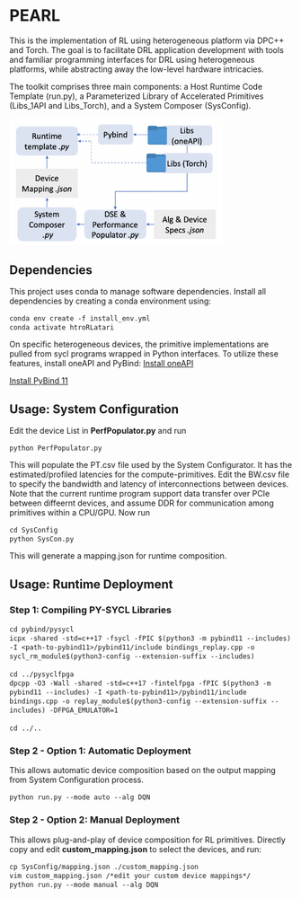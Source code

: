 # PEARL
This is the implementation of RL using heterogeneous platform via DPC++ and Torch.
The goal is to facilitate DRL application development with tools and familiar programming interfaces for DRL using heterogeneous platforms, while abstracting away the low-level hardware intricacies. 

The toolkit comprises three main components: a Host Runtime Code Template (run.py), a Parameterized Library of Accelerated Primitives (Libs_1API and Libs_Torch), and a System Composer (SysConfig).

<img src="https://github.com/CatherineMeng/HeteroRL/blob/main/images/PEARL_wrkflw.png" alt="drawing" width="380"/>

## Dependencies
This project uses conda to manage software dependencies.
Install all dependencies by creating a conda environment using:
```
conda env create -f install_env.yml
conda activate htroRLatari
```

On specific heterogeneous devices, the primitive implementations are pulled from sycl programs wrapped in Python interfaces. To utilize these features, install oneAPI and PyBind:
[Install oneAPI](https://www.intel.com/content/www/us/en/developer/articles/guide/installation-guide-for-oneapi-toolkits.html)

[Install PyBind 11](https://pybind11.readthedocs.io/en/stable/installing.html)

## Usage: System Configuration

Edit the device List in **PerfPopulator.py** and run
```
python PerfPopulator.py
```
This will populate the PT.csv file used by the System Configurator. It has the estimated/profiled latencies for the compute-primitives. 
Edit the BW.csv file to specify the bandwidth and latency of interconnections between devices. Note that the current runtime program support data transfer over PCIe between diffeernt devices, and assume DDR for communication among primitives within a CPU/GPU.
Now run
```
cd SysConfig
python SysCon.py
```
This will generate a mapping.json for runtime composition.

## Usage: Runtime Deployment

### Step 1: Compiling PY-SYCL Libraries
```
cd pybind/pysycl
icpx -shared -std=c++17 -fsycl -fPIC $(python3 -m pybind11 --includes) -I <path-to-pybind11>/pybind11/include bindings_replay.cpp -o sycl_rm_module$(python3-config --extension-suffix --includes)

cd ../pysyclfpga
dpcpp -O3 -Wall -shared -std=c++17 -fintelfpga -fPIC $(python3 -m pybind11 --includes) -I <path-to-pybind11>/pybind11/include bindings.cpp -o replay_module$(python3-config --extension-suffix --includes) -DFPGA_EMULATOR=1

cd ../..
```
### Step 2 - Option 1: Automatic Deployment
This allows automatic device composition based on the output mapping from System Configuration process.
```
python run.py --mode auto --alg DQN
```
### Step 2 - Option 2: Manual Deployment
This allows plug-and-play of device composition for RL primitives. Directly copy and edit **custom_mapping.json** to select the devices, and run:
```
cp SysConfig/mapping.json ./custom_mapping.json
vim custom_mapping.json /*edit your custom device mappings*/
python run.py --mode manual --alg DQN
```